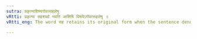 ```yaml
---
sutra: प्रकृत्याशिष्यगोवत्सहलेषु
vRtti: प्रकृत्या सहशब्दो भवति आशिषि विषयेऽगोवत्सहलेषु ॥
vRtti_eng: The word सह retains its original form when the sentence denotes benediction, except when it is गो, वत्स or हल ॥

---
```

